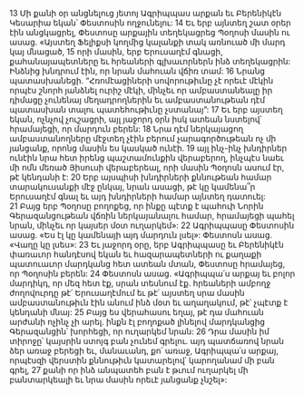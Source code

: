 13 Մի քանի օր անցնելուց յետոյ Ագրիպպաս արքան եւ Բերենիկէն Կեսարիա եկան՝ Փեստոսին ողջունելու: 14 Եւ երբ այնտեղ շատ օրեր էին անցկացրել, Փեստոսը արքային տեղեկացրեց Պօղոսի մասին ու ասաց. «Այստեղ Ֆելիքսի կողմից կալանքի տակ առնուած մի մարդ կայ մնացած, 15 որի մասին, երբ Երուսաղէմ գնացի, քահանայապետները եւ հրեաների գլխաւորներն ինձ տեղեկացրին: Ինձնից խնդրում էին, որ նրան մահուան վճիռ տամ: 16 Նրանց պատասխանեցի. “Հռոմէացիների սովորութիւնը չէ որեւէ մէկին որպէս շնորհ յանձնել ուրիշ մէկի, մինչեւ որ ամբաստանեալը իր դիմացը չունենայ մեղադրողներին եւ ամբաստանութեան դէմ պատասխան տալու պատեհութիւնը չստանայ”: 17 Եւ երբ այստեղ եկան, ոչնչով չուշացրի, այլ յաջորդ օրն իսկ ատեան նստելով՝ հրամայեցի, որ մարդուն բերեն: 18 Նրա դէմ ներկայացող ամբաստանողները մէջտեղ չէին բերում չարագործութեան ոչ մի յանցանք, որոնց մասին ես կասկած ունէի. 19 այլ ինչ-ինչ խնդիրներ ունէին նրա հետ իրենց պաշտամունքին վերաբերող, ինչպէս նաեւ մի ոմն մեռած Յիսուսի վերաբերեալ, որի մասին Պօղոսն ասում էր, թէ կենդանի է: 20 Երբ այսպիսի խնդիրների քննութեան համար տարակուսանքի մէջ ընկայ, նրան ասացի, թէ կը կամենա՞ր Երուսաղէմ գնալ եւ այդ խնդիրների համար այնտեղ դատուել: 21 Բայց երբ Պօղոսը բողոքեց, որ ինքը պէտք է պահուի Նորին Գերազանցութեան վճռին ներկայանալու համար, հրամայեցի պահել նրան, մինչեւ որ կայսեր մօտ ուղարկեմ»: 22 Ագրիպպասը Փեստոսին ասաց. «Ես էլ կը կամենայի այդ մարդուն լսել»: Փեստոսն ասաց. «Վաղը կը լսես»:
23 Եւ յաջորդ օրը, երբ Ագրիպպասը եւ Բերենիկէն փառաւոր հանդէսով եկան եւ հազարապետների ու քաղաքի պատուաւոր մարդկանց հետ ատեան մտան, Փեստոսը հրամայեց, որ Պօղոսին բերեն: 24 Փեստոսն ասաց. «Ագրիպպա՛ս արքայ եւ բոլոր մարդիկդ, որ մեզ հետ էք, սրան տեսնում էք. հրեաների ամբողջ ժողովուրդը թէ՛ Երուսաղէմում եւ թէ՛ այստեղ սրա մասին ամբաստանութիւն էին անում ինձ մօտ եւ աղաղակում, թէ՝ չպէտք է կենդանի մնայ: 25 Բայց ես վերահասու եղայ, թէ դա մահուան արժանի ոչինչ չի արել. ինքն էլ բողոքած լինելով մարդկանցից Գերազանցին՝ խորհեցի, որ ուղարկեմ նրան: 26 Դրա մասին իմ տիրոջը՝ կայսրին ստոյգ բան չունեմ գրելու. այդ պատճառով նրան ձեր առաջ բերեցի եւ, մանաւանդ, քո՛ առաջ, Ագրիպպա՛ս արքայ, որպէսզի վերստին քննութիւն կատարելով՝ կարողանամ մի բան գրել, 27 քանի որ ինձ անպատեհ բան է թւում ուղարկել մի բանտարկեալի եւ նրա մասին որեւէ յանցանք չնշել»:
